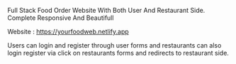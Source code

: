 Full Stack Food Order Website With Both User And Restaurant Side. Complete Responsive And Beautifull




Website : https://yourfoodweb.netlify.app



Users can login and register through user forms and restaurants can also login register via click on restaurants forms and redirects to restaurant side.
